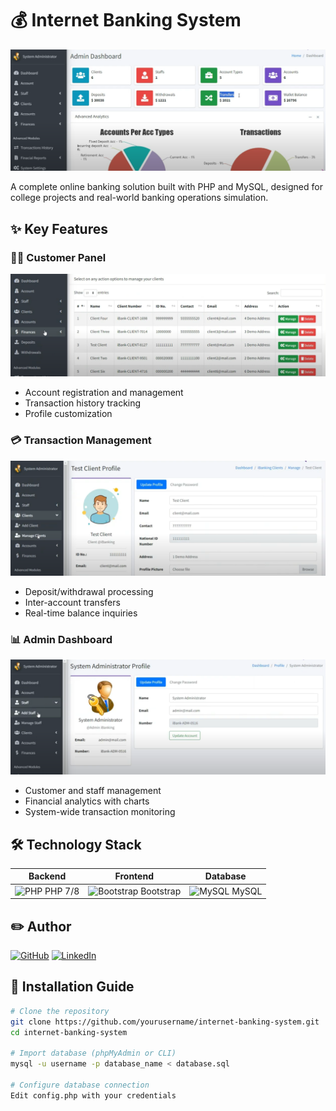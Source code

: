 # 💰 Internet Banking System

![Banking Dashboard](Dashboard.png)

A complete online banking solution built with PHP and MySQL, designed for college projects and real-world banking operations simulation.

## ✨ Key Features

### 👨‍💼 Customer Panel
![Customer Interface](3.png)
- Account registration and management
- Transaction history tracking
- Profile customization

### 💳 Transaction Management
![Transactions](2.png)
- Deposit/withdrawal processing
- Inter-account transfers
- Real-time balance inquiries

### 📊 Admin Dashboard
![Admin Panel](Administrator.png)
- Customer and staff management
- Financial analytics with charts
- System-wide transaction monitoring

## 🛠️ Technology Stack

| Backend | Frontend | Database |
|---------|----------|----------|
| <img src="https://cdn.jsdelivr.net/gh/devicons/devicon/icons/php/php-original.svg" width="40" title="PHP"> PHP 7/8 | <img src="https://cdn.jsdelivr.net/gh/devicons/devicon/icons/bootstrap/bootstrap-original.svg" width="40" title="Bootstrap"> Bootstrap | <img src="https://cdn.jsdelivr.net/gh/devicons/devicon/icons/mysql/mysql-original.svg" width="40" title="MySQL"> MySQL |

## ✏️ Author <a name="author"></a>

[![GitHub](https://img.shields.io/badge/-Ingrid_Vasconcelos-181717?logo=github&logoColor=white)](https://github.com/Ingridvasc)
[![LinkedIn](https://img.shields.io/badge/-Linkedin-0A66C2?logo=linkedin)](https://www.linkedin.com/in/ingrid-karoline-vasconcelos-da-silva-18635a230/)

## 🚀 Installation Guide

```bash
# Clone the repository
git clone https://github.com/yourusername/internet-banking-system.git
cd internet-banking-system

# Import database (phpMyAdmin or CLI)
mysql -u username -p database_name < database.sql

# Configure database connection
Edit config.php with your credentials
